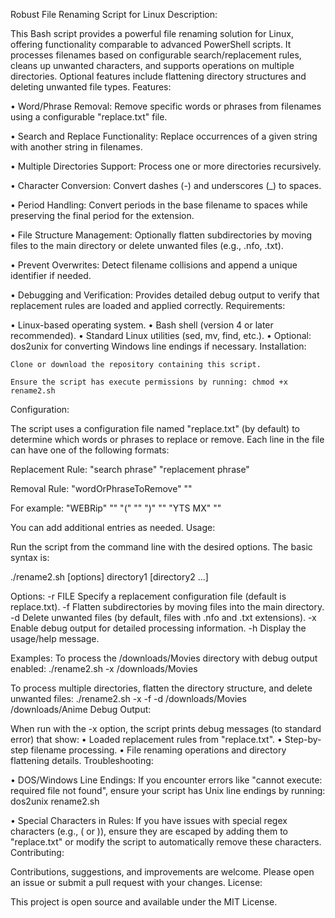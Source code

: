 Robust File Renaming Script for Linux
Description:

This Bash script provides a powerful file renaming solution for Linux, offering functionality comparable to advanced PowerShell scripts. It processes filenames based on configurable search/replacement rules, cleans up unwanted characters, and supports operations on multiple directories. Optional features include flattening directory structures and deleting unwanted file types.
Features:

• Word/Phrase Removal: Remove specific words or phrases from filenames using a configurable "replace.txt" file.

• Search and Replace Functionality: Replace occurrences of a given string with another string in filenames.

• Multiple Directories Support: Process one or more directories recursively.

• Character Conversion: Convert dashes (-) and underscores (_) to spaces.

• Period Handling: Convert periods in the base filename to spaces while preserving the final period for the extension.

• File Structure Management: Optionally flatten subdirectories by moving files to the main directory or delete unwanted files (e.g., .nfo, .txt).

• Prevent Overwrites: Detect filename collisions and append a unique identifier if needed.

• Debugging and Verification: Provides detailed debug output to verify that replacement rules are loaded and applied correctly.
Requirements:

• Linux-based operating system. • Bash shell (version 4 or later recommended). • Standard Linux utilities (sed, mv, find, etc.). • Optional: dos2unix for converting Windows line endings if necessary.
Installation:

    Clone or download the repository containing this script.

    Ensure the script has execute permissions by running: chmod +x rename2.sh

Configuration:

The script uses a configuration file named "replace.txt" (by default) to determine which words or phrases to replace or remove. Each line in the file can have one of the following formats:

Replacement Rule: "search phrase" "replacement phrase"

Removal Rule: "wordOrPhraseToRemove" ""

For example: "WEBRip" "" "(" "" ")" "" "YTS MX" ""

You can add additional entries as needed.
Usage:

Run the script from the command line with the desired options. The basic syntax is:

./rename2.sh [options] directory1 [directory2 ...]

Options: -r FILE Specify a replacement configuration file (default is replace.txt). -f Flatten subdirectories by moving files into the main directory. -d Delete unwanted files (by default, files with .nfo and .txt extensions). -x Enable debug output for detailed processing information. -h Display the usage/help message.

Examples: To process the /downloads/Movies directory with debug output enabled: ./rename2.sh -x /downloads/Movies

To process multiple directories, flatten the directory structure, and delete unwanted files: ./rename2.sh -x -f -d /downloads/Movies /downloads/Anime
Debug Output:

When run with the -x option, the script prints debug messages (to standard error) that show: • Loaded replacement rules from "replace.txt". • Step-by-step filename processing. • File renaming operations and directory flattening details.
Troubleshooting:

• DOS/Windows Line Endings: If you encounter errors like "cannot execute: required file not found", ensure your script has Unix line endings by running: dos2unix rename2.sh

• Special Characters in Rules: If you have issues with special regex characters (e.g., ( or )), ensure they are escaped by adding them to "replace.txt" or modify the script to automatically remove these characters.
Contributing:

Contributions, suggestions, and improvements are welcome. Please open an issue or submit a pull request with your changes.
License:

This project is open source and available under the MIT License.
